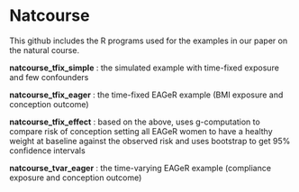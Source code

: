 # Natcourse

This github includes the R programs used for the examples in our paper on the natural course. 

  **natcourse_tfix_simple** : the simulated example with time-fixed exposure and few confounders 

  **natcourse_tfix_eager** : the time-fixed EAGeR example (BMI exposure and conception outcome) 

  **natcourse_tfix_effect** : based on the above, uses g-computation to compare risk of conception setting all EAGeR women to 	have a healthy weight at baseline against the observed risk and uses bootstrap to get 95% confidence intervals

  **natcourse_tvar_eager** : the time-varying EAGeR example (compliance exposure and conception outcome)
